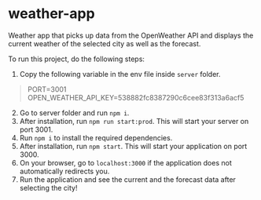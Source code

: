 # weather-app
Weather app that picks up data from the OpenWeather API and displays the current weather of the selected city as well as the forecast.

To run this project, do the following steps:

1. Copy the following variable in the env file inside `server` folder.

 > PORT=3001
 > OPEN_WEATHER_API_KEY=538882fc8387290c6cee83f313a6acf5

2. Go to server folder and run `npm i`.
3. After installation, run `npm run start:prod`. This will start your server on port 3001.
4. Run `npm i` to install the required dependencies.
5. After installation, run `npm start`. This will start your application on port 3000.
6. On your browser, go to `localhost:3000` if the application does not automatically redirects you.
7. Run the application and see the current and the forecast data after selecting the city!